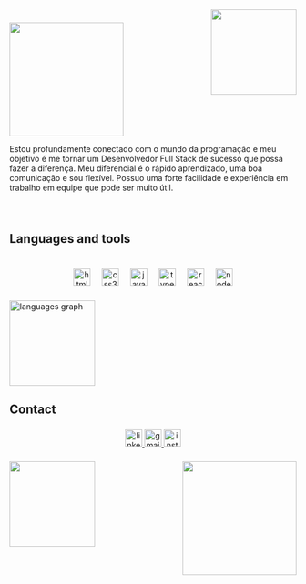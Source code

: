 <img align="right" height="150" src="https://media3.giphy.com/media/v1.Y2lkPTc5MGI3NjExYnBoYWx2cXcwbm96eXk1eHJkaWZlYnMzZWZrM3Ziem1xd3JmdGwyZCZlcD12MV9pbnRlcm5hbF9naWZfYnlfaWQmY3Q9Zw/2IudUHdI075HL02Pkk/giphy.webp"  />

###

<img align="left" height="200" src="https://capsule-render.vercel.app/api?type=waving&height=300&color=9FC1F6&text=Hello,%20guys!%20🤙🏻&fontColor=fff&stroke=9EA8B9&animation=twinkling&desc=My%20name%20is%20Gabriel%20Santos&descSize=30&fontAlignY=30&fontAlign=50&descAlign=50&reversal=false"  />

###

<br clear="both">

<p align="left">Estou profundamente conectado com o mundo da programação e meu objetivo é me tornar um Desenvolvedor Full Stack de sucesso que possa fazer a diferença. Meu diferencial é o rápido aprendizado, uma boa comunicação e sou flexível. Possuo uma forte facilidade e experiência em trabalho em equipe que pode ser muito útil.</p>

###

<br clear="both">

<h2 align="left">Languages ​​and tools</h2>

###

<br clear="both">

<div align="center">
  <img src="https://img.shields.io/badge/HTML5-E34F26?logo=html5&logoColor=white&style=for-the-badge" height="30" alt="html5 logo"  />
  <img width="12" />
  <img src="https://img.shields.io/badge/CSS3-1572B6?logo=css3&logoColor=white&style=for-the-badge" height="30" alt="css3 logo"  />
  <img width="12" />
  <img src="https://img.shields.io/badge/JavaScript-F7DF1E?logo=javascript&logoColor=black&style=for-the-badge" height="30" alt="javascript logo"  />
  <img width="12" />
  <img src="https://img.shields.io/badge/TypeScript-3178C6?logo=typescript&logoColor=white&style=for-the-badge" height="30" alt="typescript logo"  />
  <img width="12" />
  <img src="https://img.shields.io/badge/React-61DAFB?logo=react&logoColor=black&style=for-the-badge" height="30" alt="react logo"  />
  <img width="12" />
  <img src="https://img.shields.io/badge/Node.js-339933?logo=nodedotjs&logoColor=white&style=for-the-badge" height="30" alt="nodejs logo"  />
</div>

###

<div align="left">
  <img src="https://github-readme-stats.vercel.app/api/top-langs?username=gabriel-0116&locale=en&hide_title=false&layout=compact&card_width=320&langs_count=5&theme=github_dark&hide_border=false&order=2" height="150" alt="languages graph"  />
</div>

###

<h2 align="left">Contact</h2>

###

<div align="center">
  <a href="https://www.linkedin.com/in/devgabrielsantos01/" target="_blank">
    <img src="https://img.shields.io/static/v1?message=LinkedIn&logo=linkedin&label=&color=0077B5&logoColor=white&labelColor=&style=for-the-badge" height="30" alt="linkedin logo"  />
  </a>
  <a href="mailto:devgabrielsantos01@gmail.com" target="_blank">
    <img src="https://img.shields.io/static/v1?message=Gmail&logo=gmail&label=&color=D14836&logoColor=white&labelColor=&style=for-the-badge" height="30" alt="gmail logo"  />
  </a>
  <a href="https://www.instagram.com/gabrielsz01/" target="_blank">
    <img src="https://img.shields.io/static/v1?message=Instagram&logo=instagram&label=&color=E4405F&logoColor=white&labelColor=&style=for-the-badge" height="30" alt="instagram logo"  />
  </a>
</div>

###

<img align="right" height="200" src="https://capsule-render.vercel.app/api?type=waving&height=300&color=9FC1F6&section=footer"  />

###

<img align="left" height="150" src="https://media4.giphy.com/media/v1.Y2lkPTc5MGI3NjExb2U1eXZoMTdmcHk3ODV0NTB4d2p0aWNpb2tvZmc3OGZlNjAzcnB3YyZlcD12MV9pbnRlcm5hbF9naWZfYnlfaWQmY3Q9Zw/3o7btQsLqXMJAPu6Na/giphy.webp"  />

###

